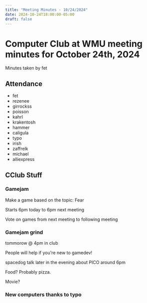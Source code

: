```yaml
---
title: "Meeting Minutes - 10/24/2024"
date: 2024-10-24T18:00:00-05:00
draft: false
---
```


# Computer Club at WMU meeting minutes for October 24th, 2024
Minutes taken by fet



## Attendance
* fet
* rezenee
* girrockss
* poisson
* kahrl
* krakentosh
* hammer
* caligula
* typo
* irish
* zaffrelk
* michael
* alliexpress


## CClub Stuff 

### Gamejam
Make a game based on the topic: Fear

Starts 6pm today to 6pm next meeting

Vote on games from next meeting to following meeting

### Gamejam grind 
tommorow @ 4pm in club

People will help if you're new to gamedev!

spacedog talk later in the evening about PICO around 6pm

Food? Probably pizza.

Movie?

### New computers thanks to typo
